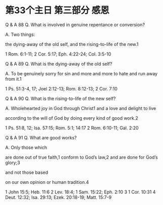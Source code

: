 # 第33个主日 第三部分 感恩

Q & A 88
Q. What is involved
in genuine repentance or conversion?

A. Two things:

the dying-away of the old self,
and the rising-to-life of the new.1

1 Rom. 6:1-11; 2 Cor. 5:17; Eph. 4:22-24; Col. 3:5-10

Q & A 89
Q. What is the dying-away of the old self?

A. To be genuinely sorry for sin
and more and more to hate
and run away from it.1

1 Ps. 51:3-4, 17; Joel 2:12-13; Rom. 8:12-13; 2 Cor. 7:10

Q & A 90
Q. What is the rising-to-life of the new self?

A. Wholehearted joy in God through Christ1
and a love and delight to live

according to the will of God
by doing every kind of good work.2

1 Ps. 51:8, 12; Isa. 57:15; Rom. 5:1; 14:17
2 Rom. 6:10-11; Gal. 2:20

Q & A 91
Q. What are good works?

A. Only those which

are done out of true faith,1
conform to God’s law,2
and are done for God’s glory;3

and not those based

on our own opinion
or human tradition.4

1 John 15:5; Heb. 11:6
2 Lev. 18:4; 1 Sam. 15:22; Eph. 2:10
3 1 Cor. 10:31
4 Deut. 12:32; Isa. 29:13; Ezek. 20:18-19; Matt. 15:7-9